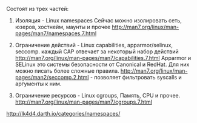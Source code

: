 Cостоят из трех частей:

1.	Изоляция - Linux namespaces Сейчас можно изолировать сеть, юзеров, хостнейм, маунты и прочее http://man7.org/linux/man-pages/man7/namespaces.7.html

2.	Ограничение действий - Linux capabilities, apparmor/selinux, seccomp. каждый CAP отвечает за некоторый набор действий http://man7.org/linux/man-pages/man7/capabilities.7.html Apparmor и SELinux это системы безопасности от Canonical и RedHat. Для них можно писать более сложные правила. http://man7.org/linux/man-pages/man2/seccomp.2.html - позволяет фильтровать syscalls и аргументы к ним.

3.	Ограничение ресурсов - Linux cgroups, Память, CPU и прочее. http://man7.org/linux/man-pages/man7/cgroups.7.html

http://lk4d4.darth.io/categories/namespaces/
